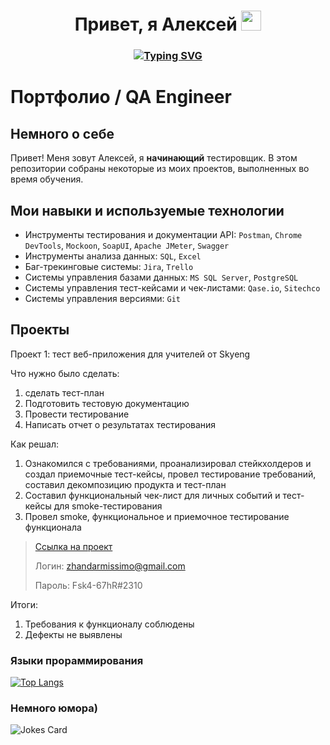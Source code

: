 <h1 align="center">Привет, я Алексей</a> 
<img src="https://github.com/blackcater/blackcater/raw/main/images/Hi.gif" height="32"/></h1>
<h3 align="center"> <a href="https://git.io/typing-svg"><img src="https://readme-typing-svg.demolab.com?font=Fira+Code&size=19&duration=4500&pause=1000&color=18D216&background=CEBCC700&center=true&vCenter=true&width=777&height=33&lines=Начинающий+инженер+по+тестированию%2C+студент+и+просто+хороший+человек" alt="Typing SVG" /></a>


# Портфолио / QA Engineer
## Немного о себе
Привет! Меня зовут Алексей, я **начинающий** тестировщик.
В этом репозитории собраны некоторые из моих проектов, выполненных во время обучения.

## Мои навыки и используемые технологии
- Инструменты тестирования и документации API: `Postman`, `Chrome DevTools`, `Mockoon`, `SoapUI`, `Apache JMeter`, `Swagger`
- Инструменты анализа данных: `SQL`, `Excel`
- Баг-трекинговые системы: `Jira`, `Trello`
- Системы управления базами данных: `MS SQL Server`, `PostgreSQL`
- Системы управления тест-кейсами и чек-листами: `Qase.io`, `Sitechco`
- Системы управления версиями: `Git`

## Проекты
Проект 1: тест веб-приложения для учителей от Skyeng

Что нужно было сделать: 
1. сделать тест-план
2. Подготовить тестовую документацию
3. Провести тестирование
4. Написать отчет о результатах тестирования

Как решал:
1. Ознакомился с требованиями, проанализировал стейкхолдеров и создал приемочные тест-кейсы, провел тестирование требований, составил декомпозицию продукта и тест-план
2. Составил функциональный чек-лист для личных событий и тест-кейсы для smoke-тестирования
3. Провел smoke, функциональное и приемочное тестирование функционала

>[Ссылка на проект](https://go-bug-report.atlassian.net/wiki/spaces/Coursach/pages/360449/1+2 "Курсовая работа")
>
>Логин: zhandarmissimo@gmail.com
>
>Пароль: Fsk4-67hR#2310

Итоги:
1. Требования к функционалу соблюдены
2. Дефекты не выявлены

### Языки прораммирования
[![Top Langs](https://github-readme-stats.vercel.app/api/top-langs/?username=zvezdniyl0rd)](https://github.com/anuraghazra/github-readme-stats)


### Немного юмора)
<img src="https://readme-jokes.vercel.app/api" alt="Jokes Card" />
